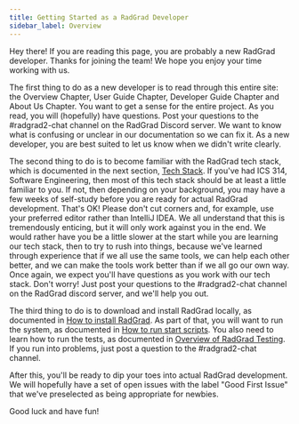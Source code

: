 ```yaml
---
title: Getting Started as a RadGrad Developer
sidebar_label: Overview
---
```


Hey there!  If you are reading this page, you are probably a new RadGrad developer.  Thanks for joining the team!  We hope you enjoy your time working with us.

The first thing to do as a new developer is to read through this entire site: the Overview Chapter, User Guide Chapter, Developer Guide Chapter and About Us Chapter. You want to get a sense for the entire project.  As you read, you will (hopefully) have questions. Post your questions to the #radgrad2-chat channel on the RadGrad Discord server.  We want to know what is confusing or unclear in our documentation so we can fix it. As a new developer, you are best suited to let us know when we didn't write clearly.

The second thing to do is to become familiar with the RadGrad tech stack, which is documented in the next section, [Tech Stack](./tech-stack). If you've had ICS 314, Software Engineering, then most of this tech stack should be at least a little familiar to you.  If not, then depending on your background, you may have a few weeks of self-study before you are ready for actual RadGrad development. That's OK!  Please don't cut corners and, for example, use your preferred editor rather than IntelliJ IDEA.  We all understand that this is tremendously enticing, but it will only work against you in the end. We would rather have you be a little slower at the start while you are learning our tech stack, then to try to rush into things, because we've learned through experience that if we all use the same tools, we can help each other better, and we can make the tools work better than if we all go our own way. Once again, we expect you'll have questions as you work with our tech stack. Don't worry!  Just post your questions to the #radgrad2-chat channel on the RadGrad discord server, and we'll help you out.

The third thing to do is to download and install RadGrad locally, as documented in [How to install RadGrad](./howto/install-radgrad). As part of that, you will want to run the system, as documented in [How to run start scripts](./howto/run-scripts). You also need to learn how to run the tests, as documented in [Overview of RadGrad Testing](../teting/overview). If you run into problems, just post a question to the #radgrad2-chat channel.

After this, you'll be ready to dip your toes into actual RadGrad development.  We will hopefully have a set of open issues with the label "Good First Issue" that we've preselected as being appropriate for newbies.

Good luck and have fun!






